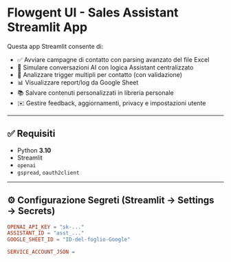 # Flowgent UI - Sales Assistant Streamlit App

Questa app Streamlit consente di:
- ✅ Avviare campagne di contatto con parsing avanzato del file Excel
- 🤖 Simulare conversazioni AI con logica Assistant centralizzato
- 🎯 Analizzare trigger multipli per contatto (con validazione)
- 📊 Visualizzare report/log da Google Sheet
- 📚 Salvare contenuti personalizzati in libreria personale
- ✉️ Gestire feedback, aggiornamenti, privacy e impostazioni utente

---

## ✅ Requisiti
- Python **3.10**
- Streamlit
- `openai`
- `gspread`, `oauth2client`

---

## ⚙️ Configurazione Segreti (Streamlit → Settings → Secrets)

```toml
OPENAI_API_KEY = "sk-..."
ASSISTANT_ID = "asst_..."
GOOGLE_SHEET_ID = "ID-del-foglio-Google"

SERVICE_ACCOUNT_JSON =